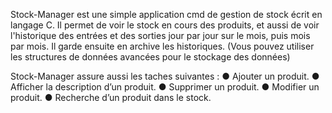 Stock-Manager est une simple application cmd de gestion de stock écrit en langage C. 
Il permet de voir le stock en cours des produits, et aussi de voir l'historique des entrées et des sorties 
jour par jour sur le mois, puis mois par mois. Il garde ensuite en archive les historiques. (Vous pouvez 
utiliser les structures de données avancées pour le stockage des données)

Stock-Manager assure aussi les taches suivantes : 
● Ajouter un produit. 
● Afficher la description d’un produit.
● Supprimer un produit.
● Modifier un produit. 
● Recherche d’un produit dans le stock.
